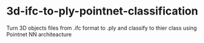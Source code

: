 # 3d-ifc-to-ply-pointnet-classification
Turn 3D objects files from .ifc format to .ply and classify to thier class using Pointnet NN architeacture
